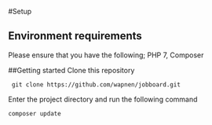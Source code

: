 #Setup

## Environment requirements
Please ensure that you have the following;
PHP 7, Composer

##Getting started
Clone this repository
```
 git clone https://github.com/wapnen/jobboard.git
```

Enter the project directory and run the following command

```
composer update
```
